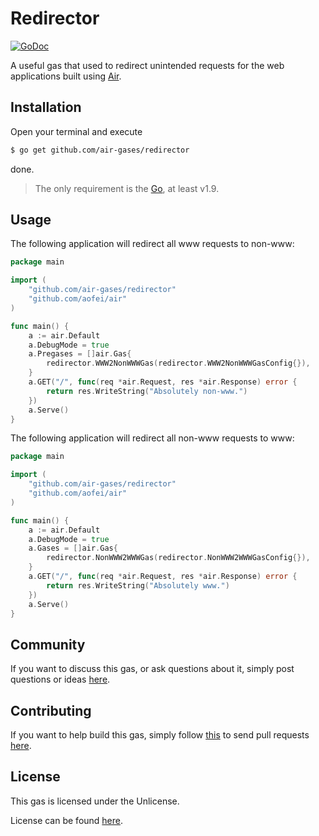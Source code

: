 # Redirector

[![GoDoc](https://godoc.org/github.com/air-gases/redirector?status.svg)](https://godoc.org/github.com/air-gases/redirector)

A useful gas that used to redirect unintended requests for the web applications
built using [Air](https://github.com/aofei/air).

## Installation

Open your terminal and execute

```bash
$ go get github.com/air-gases/redirector
```

done.

> The only requirement is the [Go](https://golang.org), at least v1.9.

## Usage

The following application will redirect all www requests to non-www:

```go
package main

import (
	"github.com/air-gases/redirector"
	"github.com/aofei/air"
)

func main() {
	a := air.Default
	a.DebugMode = true
	a.Pregases = []air.Gas{
		redirector.WWW2NonWWWGas(redirector.WWW2NonWWWGasConfig{}),
	}
	a.GET("/", func(req *air.Request, res *air.Response) error {
		return res.WriteString("Absolutely non-www.")
	})
	a.Serve()
}
```

The following application will redirect all non-www requests to www:

```go
package main

import (
	"github.com/air-gases/redirector"
	"github.com/aofei/air"
)

func main() {
	a := air.Default
	a.DebugMode = true
	a.Gases = []air.Gas{
		redirector.NonWWW2WWWGas(redirector.NonWWW2WWWGasConfig{}),
	}
	a.GET("/", func(req *air.Request, res *air.Response) error {
		return res.WriteString("Absolutely www.")
	})
	a.Serve()
}
```

## Community

If you want to discuss this gas, or ask questions about it, simply post
questions or ideas [here](https://github.com/air-gases/redirector/issues).

## Contributing

If you want to help build this gas, simply follow
[this](https://github.com/air-gases/redirector/wiki/Contributing) to send pull
requests [here](https://github.com/air-gases/redirector/pulls).

## License

This gas is licensed under the Unlicense.

License can be found [here](LICENSE).
